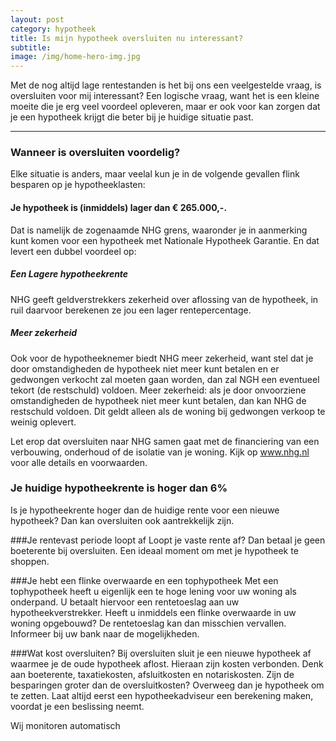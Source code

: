 ```yaml
---
layout: post
category: hypotheek
title: Is mijn hypotheek oversluiten nu interessant?
subtitle:
image: /img/home-hero-img.jpg
---
```


Met de nog altijd lage rentestanden is het bij ons een veelgestelde vraag, is oversluiten voor mij interessant? Een logische vraag, want het is een kleine moeite die je erg veel voordeel opleveren, maar er ook voor kan zorgen dat je een hypotheek krijgt die beter bij je huidige situatie past.

---

### Wanneer is oversluiten voordelig?
Elke situatie is anders, maar veelal kun je in de volgende gevallen flink besparen op je hypotheeklasten:

#### Je hypotheek is (inmiddels) lager dan € 265.000,-.
Dat is namelijk de zogenaamde NHG grens, waaronder je in aanmerking kunt komen voor een hypotheek met Nationale Hypotheek Garantie. En dat levert een dubbel voordeel op:

##### Een Lagere hypotheekrente 
NHG geeft geldverstrekkers zekerheid over aflossing van de hypotheek, in ruil daarvoor berekenen ze jou een lager rentepercentage.

##### Meer zekerheid
Ook voor de hypotheeknemer biedt NHG meer zekerheid, want stel dat je door omstandigheden de hypotheek niet meer kunt betalen en er gedwongen verkocht zal moeten gaan worden, dan zal NGH een eventueel tekort (de restschuld) voldoen.
Meer zekerheid: als je door onvoorziene omstandigheden de hypotheek niet meer kunt betalen, dan kan NHG de restschuld voldoen. Dit geldt alleen als de woning bij gedwongen verkoop te weinig oplevert.

Let erop dat oversluiten naar NHG samen gaat met de financiering van een verbouwing, onderhoud of de isolatie van je woning. Kijk op www.nhg.nl voor alle details en voorwaarden.

### Je huidige hypotheekrente is hoger dan 6%
Is je hypotheekrente hoger dan de huidige rente voor een nieuwe hypotheek? Dan kan oversluiten ook aantrekkelijk zijn.

###Je rentevast periode loopt af
Loopt je vaste rente af? Dan betaal je geen boeterente bij oversluiten. Een ideaal moment om met je hypotheek te shoppen.

###Je hebt een flinke overwaarde en een tophypotheek
Met een tophypotheek heeft u eigenlijk een te hoge lening voor uw woning als onderpand. U betaalt hiervoor een rentetoeslag aan uw hypotheekverstrekker. Heeft u inmiddels een flinke overwaarde in uw woning opgebouwd? De rentetoeslag kan dan misschien vervallen. Informeer bij uw bank naar de mogelijkheden.

###Wat kost oversluiten? 
Bij oversluiten sluit je een nieuwe hypotheek af waarmee je de oude hypotheek aflost. Hieraan zijn kosten verbonden. Denk aan boeterente, taxatiekosten, afsluitkosten en notariskosten. Zijn de besparingen groter dan de oversluitkosten? Overweeg dan je hypotheek om te zetten. Laat altijd eerst een hypotheekadviseur een berekening maken, voordat je een beslissing neemt.

Wij monitoren automatisch